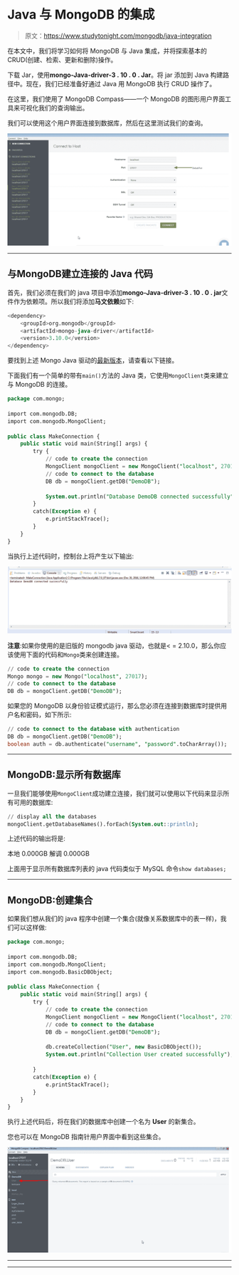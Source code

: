 # Java 与 MongoDB 的集成

> 原文：<https://www.studytonight.com/mongodb/java-integration>

在本文中，我们将学习如何将 MongoDB 与 Java 集成，并将探索基本的 CRUD(创建、检索、更新和删除)操作。

下载 Jar，使用**mongo-Java-driver-3 . 10 . 0 . Jar**。将 jar 添加到 Java 构建路径中。现在，我们已经准备好通过 Java 用 MongoDB 执行 CRUD 操作了。

在这里，我们使用了 MongoDB Compass——一个 MongoDB 的图形用户界面工具来可视化我们的查询输出。

我们可以使用这个用户界面连接到数据库，然后在这里测试我们的查询。

![Java Integration in MongoDB](img/08ca4d4d78c20443bfc1c880a0bbaaa5.png)

* * *

## 与MongoDB建立连接的 Java 代码

首先，我们必须在我们的 java 项目中添加**mongo-Java-driver-3 . 10 . 0 . jar**文件作为依赖项。所以我们将添加**马文依赖**如下:

```sql
<dependency>
    <groupId>org.mongodb</groupId>
    <artifactId>mongo-java-driver</artifactId>
    <version>3.10.0</version>
</dependency>
```

要找到上述 Mongo Java 驱动的[最新版本](https://search.maven.org/classic/#search%7Cgav%7C1%7Cg%3A%22org.mongodb%22%20AND%20a%3A%22mongo-java-driver%22)，请查看以下链接。

下面我们有一个简单的带有`main()`方法的 Java 类，它使用`MongoClient`类来建立与 MongoDB 的连接。

```sql
package com.mongo;

import com.mongodb.DB; 
import com.mongodb.MongoClient; 

public class MakeConnection { 
	public static void main(String[] args) {
		try { 
			// code to create the connection
			MongoClient mongoClient = new MongoClient("localhost", 27017); 
			// code to connect to the database
			DB db = mongoClient.getDB("DemoDB");

			System.out.println("Database DemoDB connected successfully");
		} 
		catch(Exception e) { 
			e.printStackTrace(); 
		} 
	}
}
```

当执行上述代码时，控制台上将产生以下输出:

![Java Integration in MongoDB](img/d7db7617fd21c0e89279d82a850bd410.png)

**注意**:如果你使用的是旧版的 mongodb java 驱动，也就是< = 2.10.0，那么你应该使用下面的代码和`Mongo`类来创建连接。

```sql
// code to create the connection
Mongo mongo = new Mongo("localhost", 27017); 
// code to connect to the database
DB db = mongoClient.getDB("DemoDB"); 
```

如果您的 MongoDB 以身份验证模式运行，那么您必须在连接到数据库时提供用户名和密码，如下所示:

```sql
// code to connect to the database with authentication
DB db = mongoClient.getDB("DemoDB");
boolean auth = db.authenticate("username", "password".toCharArray()); 
```

* * *

## MongoDB:显示所有数据库

一旦我们能够使用`MongoClient`成功建立连接，我们就可以使用以下代码来显示所有可用的数据库:

```sql
// display all the databases
mongoClient.getDatabaseNames().forEach(System.out::println); 
```

上述代码的输出将是:

本地 0.000GB 解调 0.000GB

上面用于显示所有数据库列表的 java 代码类似于 MySQL 命令`show databases;`

* * *

## MongoDB:创建集合

如果我们想从我们的 java 程序中创建一个集合(就像关系数据库中的表一样)，我们可以这样做:

```sql
package com.mongo;

import com.mongodb.DB; 
import com.mongodb.MongoClient;
import com.mongodb.BasicDBObject; 

public class MakeConnection { 
	public static void main(String[] args) {
		try { 
			// code to create the connection
			MongoClient mongoClient = new MongoClient("localhost", 27017); 
			// code to connect to the database
			DB db = mongoClient.getDB("DemoDB");

			db.createCollection("User", new BasicDBObject());
			System.out.println("Collection User created successfully");

		} 
		catch(Exception e) { 
			e.printStackTrace(); 
		} 
	}
}
```

执行上述代码后，将在我们的数据库中创建一个名为 **User** 的新集合。

您也可以在 MongoDB 指南针用户界面中看到这些集合。

![Java Integration in MongoDB](img/c14c497847028daa03da247fc7efa152.png)

* * *

* * *